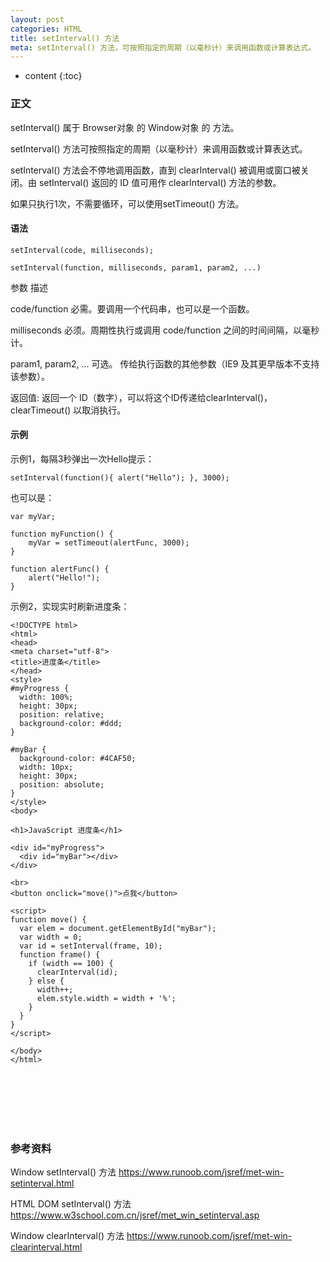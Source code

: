 ```yaml
---
layout: post
categories: HTML
title: setInterval() 方法
meta: setInterval() 方法，可按照指定的周期（以毫秒计）来调用函数或计算表达式。
---
```

* content
{:toc}

### 正文

setInterval() 属于 Browser对象 的 Window对象 的 方法。

setInterval() 方法可按照指定的周期（以毫秒计）来调用函数或计算表达式。

setInterval() 方法会不停地调用函数，直到 clearInterval() 被调用或窗口被关闭。由 setInterval() 返回的 ID 值可用作 clearInterval() 方法的参数。

如果只执行1次，不需要循环，可以使用setTimeout() 方法。

#### 语法

```
setInterval(code, milliseconds);

setInterval(function, milliseconds, param1, param2, ...)
```

参数 	描述

code/function 	必需。要调用一个代码串，也可以是一个函数。

milliseconds 	必须。周期性执行或调用 code/function 之间的时间间隔，以毫秒计。

param1, param2, ... 	可选。 传给执行函数的其他参数（IE9 及其更早版本不支持该参数）。

返回值: 	返回一个 ID（数字），可以将这个ID传递给clearInterval()，clearTimeout() 以取消执行。

#### 示例

示例1，每隔3秒弹出一次Hello提示：
```
setInterval(function(){ alert("Hello"); }, 3000);
```

也可以是：
```
var myVar;
 
function myFunction() {
    myVar = setTimeout(alertFunc, 3000);
}
 
function alertFunc() {
    alert("Hello!");
}
```

示例2，实现实时刷新进度条：
```
<!DOCTYPE html>
<html>
<head>
<meta charset="utf-8">
<title>进度条</title>
</head>
<style>
#myProgress {
  width: 100%;
  height: 30px;
  position: relative;
  background-color: #ddd;
}

#myBar {
  background-color: #4CAF50;
  width: 10px;
  height: 30px;
  position: absolute;
}
</style>
<body>

<h1>JavaScript 进度条</h1>

<div id="myProgress">
  <div id="myBar"></div>
</div>

<br>
<button onclick="move()">点我</button> 

<script>
function move() {
  var elem = document.getElementById("myBar");   
  var width = 0;
  var id = setInterval(frame, 10);
  function frame() {
    if (width == 100) {
      clearInterval(id);
    } else {
      width++; 
      elem.style.width = width + '%'; 
    }
  }
}
</script>

</body>
</html>
```

<br/><br/><br/><br/><br/>
### 参考资料 

Window setInterval() 方法 <https://www.runoob.com/jsref/met-win-setinterval.html>

HTML DOM setInterval() 方法 <https://www.w3school.com.cn/jsref/met_win_setinterval.asp>

Window clearInterval() 方法 <https://www.runoob.com/jsref/met-win-clearinterval.html>



